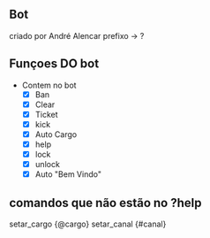 ## Bot
criado por André Alencar
prefixo -> ?

## Funçoes DO bot
- Contem no bot
  -[x] Ban
  -[x] Clear
  -[x] Ticket
  -[x] kick
  -[x] Auto Cargo
  -[x] help
  -[x] lock
  -[x] unlock
  -[x] Auto "Bem Vindo"

## comandos que não estão no ?help

setar_cargo {@cargo}
setar_canal {#canal}
